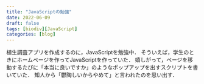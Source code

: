 ```yaml
---
title: "JavaScriptの勉強"
date: 2022-06-09
draft: false
tags: [biodiv][JavaScript]
categories: [blog]
---
```


植生調査アプリを作成するのに，JavaScriptを勉強中．
そういえば，学生のときにホームページを作ってJavaScriptを作っていた．
嬉しがって，ページを移動するたびに「本当に良いですか」のようなポップアップを出すスクリプトを書いていた．
知人から「鬱陶しいからやめて」と言われたのを思い出す．
